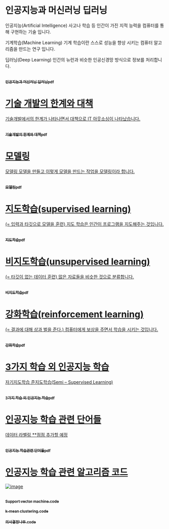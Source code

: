 # 인공지능과 머신러닝 딥러닝

인공지능(Artificial Intelligence)
사고나 학습 등 인간이 가진 지적 능력을 컴퓨터를 통해 구현하는 기술 입니다.

기계학습(Machine Learning)
기계 학습이란 스스로 성능을 향상 시키는 컴퓨터 알고리즘을 만드는 연구 입니다.

딥러닝(Deep Learning)
인간의 뉴런과 비슷한 인공신경망 방식으로 정보를 처리합니다.
</table>
 <tr>
<td align="center"><a href="https://github.com/ryusongji/WDA_Project2_AI/blob/d95d1c12f3cb9ab768e5226e746d560519ca8b08/AI/%EC%9D%B8%EA%B3%B5%EC%A7%80%EB%8A%A5%EA%B3%BC%20%EB%94%A5%EB%9F%AC%EB%8B%9D%20%EB%A8%B8%EC%8B%A0%EB%9F%AC%EB%8B%9D.pdf">
<br /><sub><b>인공지능과 머신러닝 딥러닝pdf</b></sub></a><br /><a href="https://github.com/ryusongji/WDA_Project2_AI/blob/d95d1c12f3cb9ab768e5226e746d560519ca8b08/AI/%EC%9D%B8%EA%B3%B5%EC%A7%80%EB%8A%A5%EA%B3%BC%20%EB%94%A5%EB%9F%AC%EB%8B%9D%20%EB%A8%B8%EC%8B%A0%EB%9F%AC%EB%8B%9D.pdf" title="Code">
</tr>

# 기술 개발의 한계와 대책
기술개발에서의 한계가 나타나면서 대책으로 IT 아웃소싱이 나타났습니다.
</table>
<tr>
<td align="center"><a href="https://github.com/ryusongji/WDA_Project2_AI/blob/d95d1c12f3cb9ab768e5226e746d560519ca8b08/AI/%EA%B8%B0%EC%88%A0%EA%B0%9C%EB%B0%9C%EC%9D%98%20%ED%95%9C%EA%B3%84%EC%99%80%20%EB%8C%80%EC%B1%85.pdf">
<br /><sub><b>기술개발의 한계와 대책pdf</b></sub></a><br /><a href="https://github.com/ryusongji/WDA_Project2_AI/blob/d95d1c12f3cb9ab768e5226e746d560519ca8b08/AI/%EA%B8%B0%EC%88%A0%EA%B0%9C%EB%B0%9C%EC%9D%98%20%ED%95%9C%EA%B3%84%EC%99%80%20%EB%8C%80%EC%B1%85.pdf" title="Code">
</tr>

# 모델링
모델링 
모델을 만들고 이렇게 모델을 만드는 작업을 모델링이라 합니다.
</table>
<tr>
<td align="center"><a href="https://github.com/ryusongji/WDA_Project2_AI/blob/d95d1c12f3cb9ab768e5226e746d560519ca8b08/AI/%EB%AA%A8%EB%8D%B8%EB%A7%81.pdf">
<br /><sub><b>모델링pdf</b></sub></a><br /><a href="https://github.com/ryusongji/WDA_Project2_AI/blob/d95d1c12f3cb9ab768e5226e746d560519ca8b08/AI/%EB%AA%A8%EB%8D%B8%EB%A7%81.pdf" title="Code">
</tr>

# 지도학습(supervised learning)
(= 입력과 타깃으로 모델을 훈련)
지도 학습은 인간이 프로그램을 지도해주는 것입니다.
 </table>
 <tr>
<td align="center"><a href="https://github.com/ryusongji/WDA_Project2_AI/blob/d95d1c12f3cb9ab768e5226e746d560519ca8b08/AI/%EC%A7%80%EB%8F%84%ED%95%99%EC%8A%B5.pdf">
<br /><sub><b>지도학습pdf</b></sub></a><br /><a href="https://github.com/ryusongji/WDA_Project2_AI/blob/d95d1c12f3cb9ab768e5226e746d560519ca8b08/AI/%EC%A7%80%EB%8F%84%ED%95%99%EC%8A%B5.pdf" title="Code">
</tr>

# 비지도학습(unsupervised learning)
(= 타깃이 없는 데이터 훈련)
많은 자료들을 비슷한 것으로 분류합니다.
</table>
<tr>
<td align="center"><a href="https://github.com/ryusongji/WDA_Project2_AI/blob/d95d1c12f3cb9ab768e5226e746d560519ca8b08/AI/%EB%B9%84%EC%A7%80%EB%8F%84%20%ED%95%99%EC%8A%B5.pdf">
<br /><sub><b>비지도학습pdf</b></sub></a><br /><a href="https://github.com/ryusongji/WDA_Project2_AI/blob/d95d1c12f3cb9ab768e5226e746d560519ca8b08/AI/%EB%B9%84%EC%A7%80%EB%8F%84%20%ED%95%99%EC%8A%B5.pdf" title="Code">
</tr>

# 강화학습(reinforcement learning)
(= 결과에 대해 상과 벌을 준다.)
컴퓨터에게 보상을 주면서 학습을 시키는 것입니다.
</table>
<tr>
<td align="center"><a href="https://github.com/ryusongji/WDA_Project2_AI/blob/d95d1c12f3cb9ab768e5226e746d560519ca8b08/AI/%EA%B0%95%ED%99%94%20%ED%95%99%EC%8A%B5.pdf">
<br /><sub><b>강화학습pdf</b></sub></a><br /><a href="https://github.com/ryusongji/WDA_Project2_AI/blob/d95d1c12f3cb9ab768e5226e746d560519ca8b08/AI/%EA%B0%95%ED%99%94%20%ED%95%99%EC%8A%B5.pdf" title="Code">
</tr>

# 3가지 학습 외 인공지능 학습
자기지도학습
준지도학습(Semi – Supervised Learning)
</table>
<tr>
<td align="center"><a href="https://github.com/ryusongji/WDA_Project2_AI/blob/d95d1c12f3cb9ab768e5226e746d560519ca8b08/AI/3%EA%B0%80%EC%A7%80%20%ED%95%99%EC%8A%B5%20%EC%99%B8%20%EC%9D%B8%EA%B3%B5%EC%A7%80%EB%8A%A5%20%ED%95%99%EC%8A%B5.pdf">
<br /><sub><b>3가지 학습 외 인공지능 학습pdf</b></sub></a><br /><a href="https://github.com/ryusongji/WDA_Project2_AI/blob/d95d1c12f3cb9ab768e5226e746d560519ca8b08/AI/3%EA%B0%80%EC%A7%80%20%ED%95%99%EC%8A%B5%20%EC%99%B8%20%EC%9D%B8%EA%B3%B5%EC%A7%80%EB%8A%A5%20%ED%95%99%EC%8A%B5.pdf" title="Code">
</tr>

# 인공지능 학습 관련 단어들
데이터 라벨링
**점점 추가할 예정
</table>
<tr>
<td align="center"><a href="https://github.com/ryusongji/WDA_Project2_AI/blob/d95d1c12f3cb9ab768e5226e746d560519ca8b08/AI/%EC%9D%B8%EA%B3%B5%EC%A7%80%EB%8A%A5%20%ED%95%99%EC%8A%B5%20%EA%B4%80%EB%A0%A8%20%EB%8B%A8%EC%96%B4%EB%93%A4.pdf">
<br /><sub><b>인공지능 학습관련 단어들pdf</b></sub></a><br /><a href="https://github.com/ryusongji/WDA_Project2_AI/blob/d95d1c12f3cb9ab768e5226e746d560519ca8b08/AI/%EC%9D%B8%EA%B3%B5%EC%A7%80%EB%8A%A5%20%ED%95%99%EC%8A%B5%20%EA%B4%80%EB%A0%A8%20%EB%8B%A8%EC%96%B4%EB%93%A4.pdf" title="Code">
</tr>

</table>

# 인공지능 학습 관련 알고리즘 코드
![image](https://user-images.githubusercontent.com/53076307/172209445-7869d509-5c1f-46ca-988d-2a048cd20268.png)

</table>
<tr>
<td align="center"><a href="https://github.com/ryusongji/WDA_Project2_AI/blob/be2e61acdea360a0747bfd57bfbb7547e147ca01/AI/%EC%95%8C%EA%B3%A0%EB%A6%AC%EC%A6%98/Support%20vector%20machine">
<br /><sub><b>Support vector machine.code</b></sub></a><br /><a href="https://github.com/ryusongji/WDA_Project2_AI/blob/be2e61acdea360a0747bfd57bfbb7547e147ca01/AI/%EC%95%8C%EA%B3%A0%EB%A6%AC%EC%A6%98/Support%20vector%20machine" title="Code">
</tr>
  </table>
<tr>
<td align="center"><a href="https://github.com/ryusongji/WDA_Project2_AI/blob/be2e61acdea360a0747bfd57bfbb7547e147ca01/AI/%EC%95%8C%EA%B3%A0%EB%A6%AC%EC%A6%98/k-mean%20clustering">
<br /><sub><b>k-mean clustering.code</b></sub></a><br /><a href="https://github.com/ryusongji/WDA_Project2_AI/blob/be2e61acdea360a0747bfd57bfbb7547e147ca01/AI/%EC%95%8C%EA%B3%A0%EB%A6%AC%EC%A6%98/k-mean%20clustering" title="Code">
</tr>
  </table>
<tr>
<td align="center"><a href="https://github.com/ryusongji/WDA_Project2_AI/blob/be2e61acdea360a0747bfd57bfbb7547e147ca01/AI/%EC%95%8C%EA%B3%A0%EB%A6%AC%EC%A6%98/%EC%9D%98%EC%82%AC%EA%B2%B0%EC%A0%95%EB%82%98%EB%AC%B4">
<br /><sub><b>의사결정나무.code</b></sub></a><br /><a href="https://github.com/ryusongji/WDA_Project2_AI/blob/be2e61acdea360a0747bfd57bfbb7547e147ca01/AI/%EC%95%8C%EA%B3%A0%EB%A6%AC%EC%A6%98/%EC%9D%98%EC%82%AC%EA%B2%B0%EC%A0%95%EB%82%98%EB%AC%B4" title="Code">
</tr>
  
  
